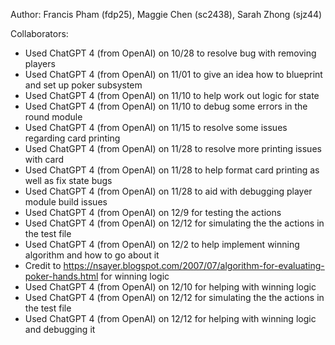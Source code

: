 Author: Francis Pham (fdp25), Maggie Chen (sc2438), Sarah Zhong (sjz44)

Collaborators:
- Used ChatGPT 4 (from OpenAI) on 10/28 to resolve bug with removing players
- Used ChatGPT 4 (from OpenAI) on 11/01 to give an idea how to blueprint and set up poker subsystem
- Used ChatGPT 4 (from OpenAI) on 11/10 to help work out logic for state
- Used ChatGPT 4 (from OpenAI) on 11/10 to debug some errors in the round module
- Used ChatGPT 4 (from OpenAI) on 11/15 to resolve some issues regarding card printing
- Used ChatGPT 4 (from OpenAI) on 11/28 to resolve more printing issues with card
- Used ChatGPT 4 (from OpenAI) on 11/28 to help format card printing as well as fix state bugs
- Used ChatGPT 4 (from OpenAI) on 11/28 to aid with debugging player module build issues
- Used ChatGPT 4 (from OpenAI) on 12/9 for testing the actions
- Used ChatGPT 4 (from OpenAI) on 12/12 for simulating the the actions in the test file
- Used ChatGPT 4 (from OpenAI) on 12/2 to help implement winning algorithm and how to go about it
- Credit to https://nsayer.blogspot.com/2007/07/algorithm-for-evaluating-poker-hands.html for winning logic
- Used ChatGPT 4 (from OpenAI) on 12/10 for helping with winning logic
- Used ChatGPT 4 (from OpenAI) on 12/12 for simulating the the actions in the test file
- Used ChatGPT 4 (from OpenAI) on 12/12 for helping with winning logic and debugging it
